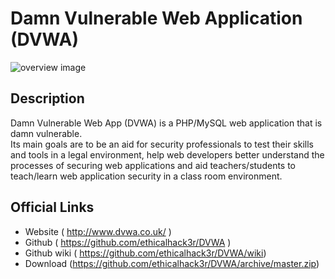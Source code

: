# Damn Vulnerable Web Application (DVWA)
![overview image](https://www.edgenexus.io/wp-content/uploads/2018/03/DVWA_Start2.png)
## Description
Damn Vulnerable Web App (DVWA) is a PHP/MySQL web application that is damn vulnerable. <br/>
Its main goals are to be an aid for security professionals to test their skills and tools in a legal environment, 
help web developers better understand the processes of securing web applications and aid teachers/students to teach/learn web application security in a class room environment.

## Official Links
* Website     ( http://www.dvwa.co.uk/ )
* Github      ( https://github.com/ethicalhack3r/DVWA )
* Github wiki ( https://github.com/ethicalhack3r/DVWA/wiki)
* Download    (https://github.com/ethicalhack3r/DVWA/archive/master.zip)
